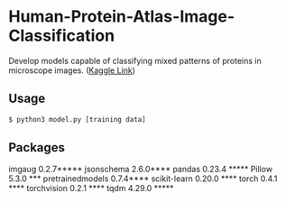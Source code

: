 # Human-Protein-Atlas-Image-Classification
Develop models capable of classifying mixed patterns of proteins in microscope images.
([Kaggle Link](https://www.kaggle.com/c/human-protein-atlas-image-classification))
## Usage
```sh
$ python3 model.py [training data]
```
## Packages
imgaug              0.2.7*****
jsonschema          2.6.0****
pandas              0.23.4 *****
Pillow              5.3.0 ***
pretrainedmodels    0.7.4****
scikit-learn        0.20.0 ****
torch               0.4.1 ****
torchvision         0.2.1 ****
tqdm                4.29.0 *****

